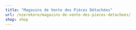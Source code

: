 ```yaml
---
title: "Magasins de Vente des Pièces Détachées"
url: /nzerekore/magasins-de-vente-des-pieces-detachees/
shop: shop
---
```

